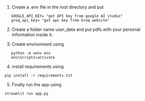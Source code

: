 1. Create a .env file in the root directory and put

```
   GOOGLE_API_KEY= "get API key from google AI studio"
   groq_api_key= "get api key from Groq website"
```

2. Create a folder name user_data and put pdfs with your personal information inside it.

3. Create environment using

```
   python -m venv env
   env\Scripts\activate
```

4. install requirements using

```
pip install -r requirements.txt
```

5. Finally run the app using

```
streamlit run app.py

```
